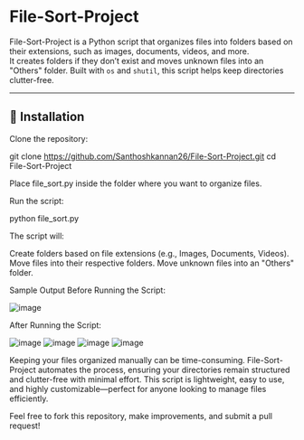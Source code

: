 # File-Sort-Project  

File-Sort-Project is a Python script that organizes files into folders based on their extensions, such as images, documents, videos, and more.  
It creates folders if they don’t exist and moves unknown files into an "Others" folder. Built with `os` and `shutil`, this script helps keep directories clutter-free.  

---

## 🚀 Installation  

Clone the repository:  

git clone https://github.com/Santhoshkannan26/File-Sort-Project.git
cd File-Sort-Project

Place file_sort.py inside the folder where you want to organize files.

Run the script:

python file_sort.py

The script will:

Create folders based on file extensions (e.g., Images, Documents, Videos).
Move files into their respective folders.
Move unknown files into an "Others" folder.

Sample Output
Before Running the Script:

![image](https://github.com/user-attachments/assets/38a2aeab-8fdd-4b4f-a9eb-fa548f30c1d8)

After Running the Script:

![image](https://github.com/user-attachments/assets/707aeccf-768a-466c-b9bf-0317e2926287)
![image](https://github.com/user-attachments/assets/5517de42-c902-428d-b602-db670178caeb)
![image](https://github.com/user-attachments/assets/480ab584-6ca3-4cbf-9848-cc629346b3b6)
![image](https://github.com/user-attachments/assets/a29e12cc-9ae3-4d9e-a0b8-31daa0bb8aac)

Keeping your files organized manually can be time-consuming. File-Sort-Project automates the process, ensuring your directories remain structured and clutter-free with minimal effort.
This script is lightweight, easy to use, and highly customizable—perfect for anyone looking to manage files efficiently.

Feel free to fork this repository, make improvements, and submit a pull request! 





